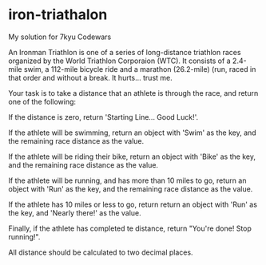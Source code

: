 # iron-triathalon

My solution for 7kyu Codewars

An Ironman Triathlon is one of a series of long-distance triathlon races organized by the World Triathlon Corporaion (WTC). It consists of a 2.4-mile swim, a 112-mile bicycle ride and a marathon (26.2-mile) (run, raced in that order and without a break. It hurts... trust me.

Your task is to take a distance that an athlete is through the race, and return one of the following:

If the distance is zero, return 'Starting Line... Good Luck!'.

If the athlete will be swimming, return an object with 'Swim' as the key, and the remaining race distance as the value.

If the athlete will be riding their bike, return an object with 'Bike' as the key, and the remaining race distance as the value.

If the athlete will be running, and has more than 10 miles to go, return an object with 'Run' as the key, and the remaining race distance as the value.

If the athlete has 10 miles or less to go, return return an object with 'Run' as the key, and 'Nearly there!' as the value.

Finally, if the athlete has completed te distance, return "You're done! Stop running!".

All distance should be calculated to two decimal places.
